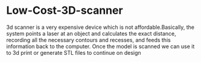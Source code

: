 # Low-Cost-3D-scanner
3d scanner is a very expensive device which is not affordable.Basically, the system points a laser at an object and calculates the exact distance, recording all the necessary contours and recesses, and feeds this information back to the computer. Once the model is scanned we can use it to 3d print or generate STL files to continue on design
